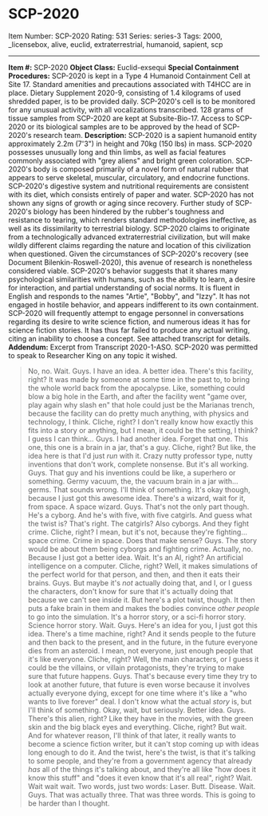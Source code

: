 # SCP-2020
Item Number: SCP-2020
Rating: 531
Series: series-3
Tags: 2000, _licensebox, alive, euclid, extraterrestrial, humanoid, sapient, scp

---

**Item #:** SCP-2020
**Object Class:** Euclid-exsequi
**Special Containment Procedures:** SCP-2020 is kept in a Type 4 Humanoid Containment Cell at Site 17. Standard amenities and precautions associated with T4HCC are in place. Dietary Supplement 2020-9, consisting of 1.4 kilograms of used shredded paper, is to be provided daily. SCP-2020's cell is to be monitored for any unusual activity, with all vocalizations transcribed.
128 grams of tissue samples from SCP-2020 are kept at Subsite-Bio-17. Access to SCP-2020 or its biological samples are to be approved by the head of SCP-2020's research team.
**Description:** SCP-2020 is a sapient humanoid entity approximately 2.2m (7'3") in height and 70kg (150 lbs) in mass. SCP-2020 possesses unusually long and thin limbs, as well as facial features commonly associated with "grey aliens" and bright green coloration.
SCP-2020's body is composed primarily of a novel form of natural rubber that appears to serve skeletal, muscular, circulatory, and endocrine functions. SCP-2020's digestive system and nutritional requirements are consistent with its diet, which consists entirely of paper and water. SCP-2020 has not shown any signs of growth or aging since recovery. Further study of SCP-2020's biology has been hindered by the rubber's toughness and resistance to tearing, which renders standard methodologies ineffective, as well as its dissimilarity to terrestrial biology.
SCP-2020 claims to originate from a technologically advanced extraterrestrial civilization, but will make wildly different claims regarding the nature and location of this civilization when questioned. Given the circumstances of SCP-2020's recovery (see Document Bilenkin-Roswell-2020), this avenue of research is nonetheless considered viable.
SCP-2020's behavior suggests that it shares many psychological similarities with humans, such as the ability to learn, a desire for interaction, and partial understanding of social norms. It is fluent in English and responds to the names "Artie", "Bobby", and "Izzy". It has not engaged in hostile behavior, and appears indifferent to its own containment. SCP-2020 will frequently attempt to engage personnel in conversations regarding its desire to write science fiction, and numerous ideas it has for science fiction stories. It has thus far failed to produce any actual writing, citing an inability to choose a concept. See attached transcript for details.
**Addendum:** Excerpt from Transcript 2020-1-ASO. SCP-2020 was permitted to speak to Researcher King on any topic it wished.
> No, no. Wait. Guys. I have an idea. A better idea. There's this facility, right? It was made by someone at some time in the past to, to bring the whole world back from the apocalypse. Like, something could blow a big hole in the Earth, and after the facility went "game over, play again why slash en" that hole could just be the Marianas trench, because the facility can do pretty much anything, with physics and technology, I think. Cliche, right? I don't really know how exactly this fits into a story or anything, but I mean, it could be the setting, I think? I guess I can think…
> Guys. I had another idea. Forget that one. This one, this one is a brain in a jar, that's a guy. Cliche, right? But like, the idea here is that I'd just _run_ with it. Crazy nutty professor type, nutty inventions that don't work, complete nonsense. But it's all working. Guys. That guy and his inventions could be like, a superhero or something. Germy vacuum, the, the vacuum brain in a jar with… germs. That sounds wrong. I'll think of something.
> It's okay though, because I just got this awesome idea. There's a wizard, wait for it, from space. A space wizard. Guys. That's not the only part though. He's a cyborg. And he's with five, with five catgirls. And guess what the twist is? That's right. The catgirls? Also cyborgs. And they fight crime. Cliche, right? I mean, but it's not, because they're fighting… space crime. Crime in space. Does that make sense? Guys. The story would be about them being cyborgs and fighting crime.
> Actually, no. Because I just got a better idea. Wait. It's an AI, right? An artificial intelligence on a computer. Cliche, right? Well, it makes simulations of the perfect world for that person, and then, and then it eats their brains. Guys. But maybe it's _not_ actually doing that, and I, or I guess the characters, don't know for sure that it's actually doing that because we can't see inside it. But here's a plot twist, though. It then puts a fake brain in them and makes the bodies convince _other people_ to go into the simulation. It's a horror story, or a sci-fi horror story. Science horror story.
> Wait. Guys. Here's an idea for you, I just got this idea. There's a time machine, right? And it sends people to the future and then back to the present, and in the future, in the future everyone dies from an asteroid. I mean, not everyone, just enough people that it's like everyone. Cliche, right? Well, the main characters, or I guess it could be the villains, or villain protagonists, they're trying to make sure that future happens. Guys. That's because every time they try to look at another future, that future is even worse because it involves actually everyone dying, except for one time where it's like a "who wants to live forever" deal. I don't know what the actual _story_ is, but I'll think of something.
> Okay, wait, but seriously. Better idea. Guys. There's this alien, right? Like they have in the movies, with the green skin and the big black eyes and everything. Cliche, right? But wait. And for whatever reason, I'll think of that later, it really wants to become a science fiction writer, but it can't stop coming up with ideas long enough to do it. And the twist, here's the twist, is that it's talking to some people, and they're from a government agency that already _has_ all of the things it's talking about, and they're all like "how does it know this stuff" and "does it even know that it's all real", right?
> Wait. Wait wait wait. Two words, just two words: Laser. Butt. Disease. Wait. Guys. That was actually three. That was three words. This is going to be harder than I thought.
